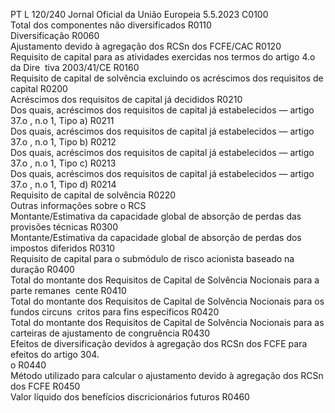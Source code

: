 PT  L 120/240 Jornal Oficial da União Europeia 5.5.2023
 C0100  
Total dos componentes não diversificados  R0110  
Diversificação  R0060  
Ajustamento devido à agregação dos RCSn dos FCFE/CAC  R0120  
Requisito de capital para as atividades exercidas nos termos do artigo 4.o da Dire ­
tiva 2003/41/CE  R0160  
Requisito de capital de solvência excluindo os acréscimos dos requisitos de capital  R0200  
Acréscimos dos requisitos de capital já decididos  R0210  
Dos quais, acréscimos dos requisitos de capital já estabelecidos — artigo 37.o , n.o 1, Tipo 
a) R0211  
Dos quais, acréscimos dos requisitos de capital já estabelecidos — artigo 37.o , n.o 1, Tipo 
b)  R0212  
Dos quais, acréscimos dos requisitos de capital já estabelecidos — artigo 37.o , n.o 1, Tipo 
c) R0213  
Dos quais, acréscimos dos requisitos de capital já estabelecidos — artigo 37.o , n.o 1, Tipo 
d)  R0214  
Requisito de capital de solvência  R0220  
Outras informações sobre o RCS  
Montante/Estimativa da capacidade global de absorção de perdas das provisões técnicas  R0300  
Montante/Estimativa da capacidade global de absorção de perdas dos impostos diferidos  R0310  
Requisito de capital para o submódulo de risco acionista baseado na duração  R0400  
Total do montante dos Requisitos de Capital de Solvência Nocionais para a parte remanes ­
cente  R0410  
Total do montante dos Requisitos de Capital de Solvência Nocionais para os fundos circuns ­
critos para fins específicos  R0420  
Total do montante dos Requisitos de Capital de Solvência Nocionais para as carteiras de 
ajustamento de congruência  R0430  
Efeitos de diversificação devidos à agregação dos RCSn dos FCFE para efeitos do artigo 304.  
o R0440  
Método utilizado para calcular o ajustamento devido à agregação dos RCSn dos FCFE  R0450  
Valor líquido dos benefícios discricionários futuros  R0460